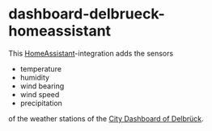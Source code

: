 # dashboard-delbrueck-homeassistant

This [HomeAssistant](https://www.home-assistant.io)-integration adds the sensors

* temperature
* humidity
* wind bearing
* wind speed
* precipitation

of the weather stations of the [City Dashboard of Delbrück](https://dashboard-delbrueck.regioit.de).
